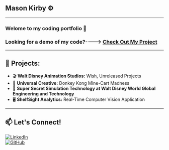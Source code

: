 ## Mason Kirby ⚙️

---

### Welome to my coding portfolio 🙂

### Looking for a demo of my code?----> [Check Out My Project](https://github.com/Mason-programming/resume_code_examples/blob/main/code_python/demo.py)

---
## 📂 Projects:
- 🎬 **Walt Disney Animation Studios:** Wish, Unreleased Projects  
- 🎢 **Universal Creative:** Donkey Kong Mine-Cart Madness 
- 🏰 **Super Secret Simulation Technology at Walt Disney World Global Engineering and Technology** 
- 🖥 **ShelfSight Analytics:** Real-Time Computer Vision Application
---

## 📫 Let's Connect!  
[![LinkedIn](https://img.shields.io/badge/LinkedIn-Profile-blue)](https://www.linkedin.com/in/mason-kirby-/)  
[![GitHub](https://img.shields.io/badge/GitHub-Portfolio-black)](https://github.com/yourusername)